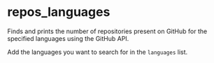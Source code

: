 # repos_languages
Finds and prints the number of repositories present on GitHub for the specified languages using the GitHub API.

Add the languages you want to search for in the `languages` list.
